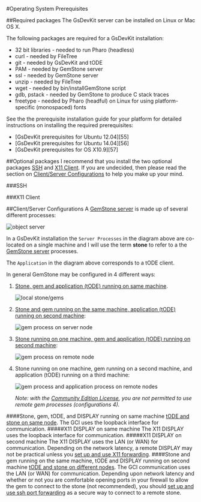 #Operating System Prerequisites

##Required packages
The GsDevKit server can be installed on Linux or Mac OS X.

The following packages are required for a GsDevKit installation:
- 32 bit libraries - needed to run Pharo (headless)
- curl             - needed by FileTree
- git              - needed by GsDevKit and tODE
- PAM              - needed by GemStone server
- ssl              - needed by GemStone server
- unzip            - needed by FileTree
- wget             - needed by bin/installGemStone script
- gdb, pstack      - needed by GemStone to produce C stack traces
- freetype         - needed by Pharo (headful) on Linux for using platform-specific (monospaced) fonts

See the the prerequisite installation guide for your platform for detailed instructions on installing the required prerequisites:
- [GsDevKit prerequisites for Ubuntu 12.04][55]
- [GsDevKit prerequisites for Ubuntu 14.04][56]
- [GsDevKit prerequisites for OS X10.9][57]

##Optional packages
I recommend that you install the two optional packages [SSH](#ssh) and [X11 Client](#x11-client).
If you are undecided, then please read the section on [Client/Server Configurations](#clientserver-configurations) to help you make up your mind.

###SSH

###X11 Client

##Client/Server Configurations
A [GemStone server][8] is made up of several different processes:

![object server][9]

In a GsDevKit installation the `Server Processes` in the diagram above are co-located on a single machine and I will use the term **stone** to refer to a the [GemStone server][8] processes.

The `Application` in the diagram above corresponds to a tODE client.

In general GemStone may be configured in 4 different ways:

1. [Stone, gem and application (tODE) running on same machine](#).

   ![local stone/gems][7]

2. [Stone and gem running on the same machine, application (tODE) running on second machine](#):

   ![gem process on server node][14]

3. [Stone running on one machine, gem and application (tODE) running on second machine](#):

   ![gem process on remote node][13]

4. Stone running on one machine, gem running on a second machine, and application (tODE) running on a third machine:

   ![gem process and application process on remote nodes][12]

   *Note: with the [Community Edition License][15], you are not permitted to use remote gem processes (configurations 4).*

####Stone, gem, tODE, and DISPLAY running on same machine
[tODE and stone on same node][11]. 
The GCI uses the loopback interface for communication.
#####X11 DISPLAY on same machine
The X11 DISPLAY uses the loopback interface for communication. 
#####X11 DISPLAY on second machine
The X11 DISPLAY uses the LAN (or WAN) for communication.
Depending on the network latency, a remote DISPLAY may not be practical unless you [set up and use X11 forwarding][16].
####Stone and gem running on the same machine, tODE and DISPLAY running on second machine
[tODE and stone on different nodes][2].
The GCI communication uses the LAN (or WAN) for communication.
Depending upon network latency and whether or not you are comfortable opening ports in your firewall to allow the gem to connect to the stone (not recommended), you should [set up and use ssh port forwarding][17] as a secure way to connect to a remote stone.

[1]: http://downloads.gemtalksystems.com/docs/GemStone64/3.2.x/GS64-GemBuilderforC-3.2.pdf
[2]: http://downloads.gemtalksystems.com/docs/GemStone64/3.2.x/GS64-SysAdmin-3.2/3-Distributed.htm#88520
[3]: http://downloads.gemtalksystems.com/docs/GemStone64/3.2.x/GS64-SysAdmin-3.2/2-Clients.htm#pgfId-83078

[5]: http://downloads.gemtalksystems.com/docs/GemStone64/3.2.x/GS64-SysAdmin-3.2/3-Distributed.htm#pgfId-82455
[6]: http://downloads.gemtalksystems.com/docs/GemStone64/3.2.x/GS64-SysAdmin-3.2/resources/3-Distributed-1.png
[7]: http://downloads.gemtalksystems.com/docs/GemStone64/3.2.x/GS64-SysAdmin-3.2/resources/2-Clients-1.png
[8]: http://downloads.gemtalksystems.com/docs/GemStone64/3.2.x/GS64-SysAdmin-3.2/1-Server.htm#pgfId-1332187
[9]: http://downloads.gemtalksystems.com/docs/GemStone64/3.2.x/GS64-SysAdmin-3.2/resources/1-Server-1.png
[10]: http://downloads.gemtalksystems.com/docs/GemStone64/3.2.x/GS64-SysAdmin-3.2/resources/3-Distributed-3.png
[11]: http://downloads.gemtalksystems.com/docs/GemStone64/3.2.x/GS64-SysAdmin-3.2/2-Clients.htm#pgfId-82959
[12]: http://downloads.gemtalksystems.com/docs/GemStone64/3.2.x/GS64-SysAdmin-3.2/resources/3-Distributed-8.png
[13]: http://downloads.gemtalksystems.com/docs/GemStone64/3.2.x/GS64-SysAdmin-3.2/resources/3-Distributed-7.png
[14]: http://downloads.gemtalksystems.com/docs/GemStone64/3.2.x/GS64-SysAdmin-3.2/resources/3-Distributed-6.png
[15]: http://gemtalksystems.com/licensing/#CWELicensing
[16]: ../x11ForwardingForRemoteDisplays.md#x11-forwarding-for-remote-servers
[17]: ../portForwardingForRemoteLogins.md#using-port-forwarding-for-remote-gemstone-servers
